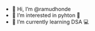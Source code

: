 - 👋 Hi, I’m @ramudhonde
- 👀 I’m interested in pyhton 🐍
- 🌱 I’m currently learning DSA 💻

<!---
ramudhonde/ramudhonde is a ✨ special ✨ repository because its `README.md` (this file) appears on your GitHub profile.
You can click the Preview link to take a look at your changes.
--->
